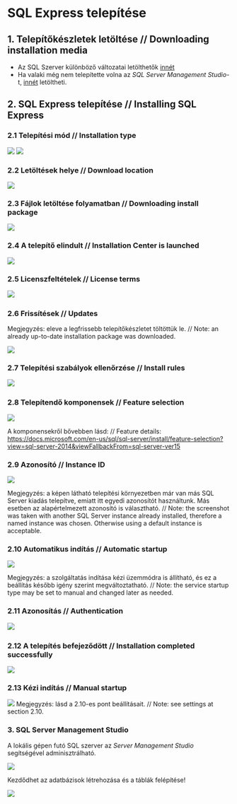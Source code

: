 # SQL Express telepítése

## 1. Telepítőkészletek letöltése // Downloading installation media

- Az SQL Szerver különböző változatai letölthetők [innét](https://www.microsoft.com/en-us/sql-server/sql-server-downloads)
- Ha valaki még nem telepítette volna az *SQL Server Management Studio*-t, [innét](https://docs.microsoft.com/en-us/sql/ssms) letöltheti.

## 2. SQL Express telepítése // Installing SQL Express
### 2.1 Telepítési mód // Installation type

 ![](../../images/sqlexp01.png)
![](../../images/sqlexp02.png)

### 2.2 Letöltések helye // Download location
 ![](../../images/sqlexp03.png)

### 2.3 Fájlok letöltése folyamatban // Downloading install package

![](../../images/sqlexp04.png) 

### 2.4 A telepítő elindult // Installation Center is launched
 ![](../../images/sqlexp05.png)

### 2.5 Licenszfeltételek // License terms	

![](../../images/sqlexp06.png)
 
### 2.6 Frissítések // Updates

Megjegyzés: eleve a legfrissebb telepítőkészletet töltöttük le. // Note: an already up-to-date installation package was downloaded.

![](../../images/sqlexp07.png)

### 2.7 Telepítési szabályok ellenőrzése // Install rules

![](../../images/sqlexp08.png)
 
### 2.8 Telepítendő komponensek // Feature selection

 ![](../../images/sqlexp09.png)

A komponensekről bővebben lásd: // Feature details:
https://docs.microsoft.com/en-us/sql/sql-server/install/feature-selection?view=sql-server-2014&viewFallbackFrom=sql-server-ver15

### 2.9 Azonosító // Instance ID
 ![](../../images/sqlexp10.png)

Megjegyzés: a képen látható telepítési környezetben már van más SQL Server kiadás telepítve, emiatt itt egyedi azonosítót használtunk. Más esetben az alapértelmezett azonosító is választható. // Note: the screenshot was taken with another SQL Server instance already installed, therefore a named instance was chosen. Otherwise using a default instance is acceptable.

### 2.10 Automatikus indítás // Automatic startup

![](../../images/sqlexp11.png)

Megjegyzés: a szolgáltatás indítása kézi üzemmódra is állítható, és ez a beállítás később igény szerint megváltoztatható. // Note: the service startup type may be set to manual and changed later as needed.

### 2.11 Azonosítás // Authentication

![](../../images/sqlexp12.png)
 
### 2.12 A telepítés befejeződött // Installation completed successfully
 ![](../../images/sqlexp13.png)

### 2.13 Kézi indítás // Manual startup
 ![](../../images/sqlexp14.png)
Megjegyzés: lásd a 2.10-es pont beállításait. // Note: see settings at section 2.10.
 
### 3. SQL Server Management Studio

A lokális gépen futó SQL szerver az *Server Management Studio* segítségével adminisztrálható. 

![](../../images/sqlexp15.png)

Kezdődhet az adatbázisok létrehozása és a táblák felépítése!

![](../../images/sqlexp16.png)
